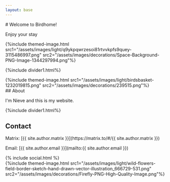 ```yaml
---
layout: base 
---
```

<div class="flex">
  <div markdown="1" class="grow">
# Welcome to Birdhome!

Enjoy your stay

  </div>
  <div class="w-2/5 -ml-2">
    {%include themed-image.html src1="/assets/images/light/q9ykpqwrzesoi81rtvvkpfs9quey-3115486997.png" src2="/assets/images/decorations/Space-Background-PNG-Image-1344297994.png"%}
  </div>

</div>

{%include divider1.html%}

<div class="flex gap-2.5">
  <div class="h-40">
    {%include themed-image.html src1="/assets/images/light/birdsbasket-1232019815.png" src2="/assets/images/decorations/239515.png"%}
  </div>
  <div markdown="1" class="grow">
## About

I'm Nieve and this is my website.
  </div>

</div>

{%include divider1.html%}

## Contact

<div class="flex gap-2.5">
  <div markdown="1" class="grow">
Matrix: [{{ site.author.matrix }}](https://matrix.to/#/{{ site.author.matrix }})

Email: [{{ site.author.email }}](mailto:{{ site.author.email }})    
  </div>
  <div class="grow">
{% include social.html %}
  </div>
</div>
<div class="-mb-3 flex justify-center">
  {%include themed-image.html src1="/assets/images/light/wild-flowers-field-border-sketch-hand-drawn-vector-illustration_666729-531.png" src2="/assets/images/decorations/Firefly-PNG-High-Quality-Image.png"%}
</div>

<style>
  
</style>